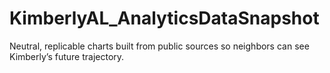 # KimberlyAL_AnalyticsDataSnapshot
Neutral, replicable charts built from public sources so neighbors can see Kimberly’s future trajectory.
